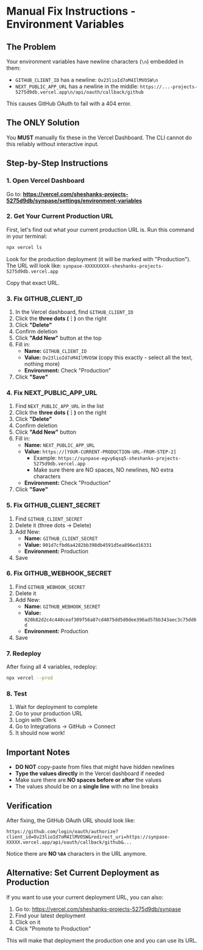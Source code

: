 # Manual Fix Instructions - Environment Variables

## The Problem

Your environment variables have newline characters (`\n`) embedded in them:
- `GITHUB_CLIENT_ID` has a newline: `Ov23lioId7oM4IlMVOSW\n`
- `NEXT_PUBLIC_APP_URL` has a newline in the middle: `https://...-projects-5275d9db.vercel.app\n/api/oauth/callback/github`

This causes GitHub OAuth to fail with a 404 error.

## The ONLY Solution

You **MUST** manually fix these in the Vercel Dashboard. The CLI cannot do this reliably without interactive input.

## Step-by-Step Instructions

### 1. Open Vercel Dashboard
Go to: **https://vercel.com/sheshanks-projects-5275d9db/synpase/settings/environment-variables**

### 2. Get Your Current Production URL
First, let's find out what your current production URL is. Run this command in your terminal:

```bash
npx vercel ls
```

Look for the production deployment (it will be marked with "Production"). The URL will look like:
`synpase-XXXXXXXXX-sheshanks-projects-5275d9db.vercel.app`

Copy that exact URL.

### 3. Fix GITHUB_CLIENT_ID

1. In the Vercel dashboard, find `GITHUB_CLIENT_ID`
2. Click the **three dots (⋮)** on the right
3. Click **"Delete"**
4. Confirm deletion
5. Click **"Add New"** button at the top
6. Fill in:
   - **Name:** `GITHUB_CLIENT_ID`
   - **Value:** `Ov23lioId7oM4IlMVOSW` (copy this exactly - select all the text, nothing more)
   - **Environment:** Check "Production"
7. Click **"Save"**

### 4. Fix NEXT_PUBLIC_APP_URL

1. Find `NEXT_PUBLIC_APP_URL` in the list
2. Click the **three dots (⋮)** on the right
3. Click **"Delete"**
4. Confirm deletion
5. Click **"Add New"** button
6. Fill in:
   - **Name:** `NEXT_PUBLIC_APP_URL`
   - **Value:** `https://[YOUR-CURRENT-PRODUCTION-URL-FROM-STEP-2]`
     - Example: `https://synpase-egvy6qsq5-sheshanks-projects-5275d9db.vercel.app`
     - Make sure there are NO spaces, NO newlines, NO extra characters
   - **Environment:** Check "Production"
7. Click **"Save"**

### 5. Fix GITHUB_CLIENT_SECRET

1. Find `GITHUB_CLIENT_SECRET`
2. Delete it (three dots → Delete)
3. Add New:
   - **Name:** `GITHUB_CLIENT_SECRET`
   - **Value:** `901d7cfbd6a4282bb398db4591d5ea896ed16331`
   - **Environment:** Production
4. Save

### 6. Fix GITHUB_WEBHOOK_SECRET

1. Find `GITHUB_WEBHOOK_SECRET`
2. Delete it
3. Add New:
   - **Name:** `GITHUB_WEBHOOK_SECRET`
   - **Value:** `020b82d2c4c440ceaf309f56a87cd4075dd5d0dee396ad57bb343aec3c75dd6d`
   - **Environment:** Production
4. Save

### 7. Redeploy

After fixing all 4 variables, redeploy:

```bash
npx vercel --prod
```

### 8. Test

1. Wait for deployment to complete
2. Go to your production URL
3. Login with Clerk
4. Go to Integrations → GitHub → Connect
5. It should now work!

## Important Notes

- **DO NOT** copy-paste from files that might have hidden newlines
- **Type the values directly** in the Vercel dashboard if needed
- Make sure there are **NO spaces before or after** the values
- The values should be on a **single line** with no line breaks

## Verification

After fixing, the GitHub OAuth URL should look like:
```
https://github.com/login/oauth/authorize?client_id=Ov23lioId7oM4IlMVOSW&redirect_uri=https://synpase-XXXXX.vercel.app/api/oauth/callback/github&...
```

Notice there are **NO `%0A`** characters in the URL anymore.

## Alternative: Set Current Deployment as Production

If you want to use your current deployment URL, you can also:

1. Go to: https://vercel.com/sheshanks-projects-5275d9db/synpase
2. Find your latest deployment
3. Click on it
4. Click "Promote to Production"

This will make that deployment the production one and you can use its URL.
